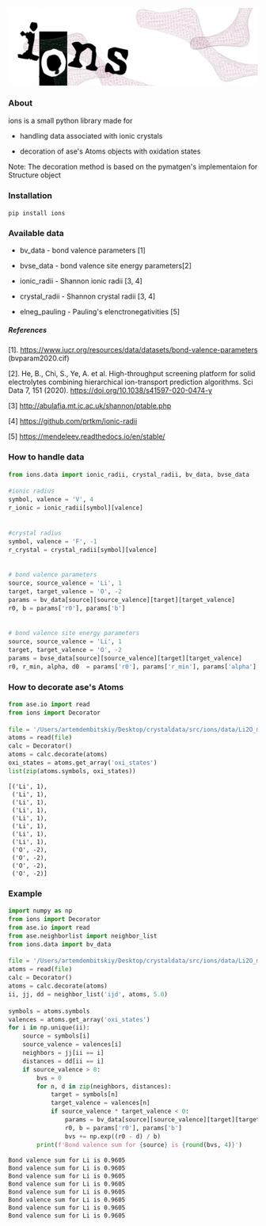 ![ions_logo](https://raw.githubusercontent.com/dembart/ions/main/ions_logo.png)


### About

ions is a small python library made for 

* handling data associated with ionic crystals

* decoration of ase's Atoms objects with oxidation states

Note:
The decoration method is based on the pymatgen's implementaion for Structure object



### Installation

```pip install ions```

### Available data

* bv_data - bond valence parameters [1]

* bvse_data - bond valence site energy parameters[2]

* ionic_radii - Shannon ionic radii [3, 4]

* crystal_radii - Shannon crystal radii [3, 4]

* elneg_pauling - Pauling's elenctronegativities [5]



##### References

[1]. https://www.iucr.org/resources/data/datasets/bond-valence-parameters (bvparam2020.cif)

[2]. He, B., Chi, S., Ye, A. et al. High-throughput screening platform for solid electrolytes combining hierarchical ion-transport prediction algorithms. Sci Data 7, 151 (2020). https://doi.org/10.1038/s41597-020-0474-y

[3] http://abulafia.mt.ic.ac.uk/shannon/ptable.php

[4] https://github.com/prtkm/ionic-radii

[5] https://mendeleev.readthedocs.io/en/stable/



### How to handle data


```python
from ions.data import ionic_radii, crystal_radii, bv_data, bvse_data

#ionic radius
symbol, valence = 'V', 4
r_ionic = ionic_radii[symbol][valence]  


#crystal radius
symbol, valence = 'F', -1
r_crystal = crystal_radii[symbol][valence]


# bond valence parameters
source, source_valence = 'Li', 1
target, target_valence = 'O', -2
params = bv_data[source][source_valence][target][target_valence]
r0, b = params['r0'], params['b']


# bond valence site energy parameters
source, source_valence = 'Li', 1
target, target_valence = 'O', -2
params = bvse_data[source][source_valence][target][target_valence]
r0, r_min, alpha, d0  = params['r0'], params['r_min'], params['alpha'], params['d0']
```

### How to decorate ase's Atoms


```python
from ase.io import read
from ions import Decorator

file = '/Users/artemdembitskiy/Desktop/crystaldata/src/ions/data/Li2O_mp-1960.cif'
atoms = read(file)
calc = Decorator()
atoms = calc.decorate(atoms)
oxi_states = atoms.get_array('oxi_states')
list(zip(atoms.symbols, oxi_states))

```




    [('Li', 1),
     ('Li', 1),
     ('Li', 1),
     ('Li', 1),
     ('Li', 1),
     ('Li', 1),
     ('Li', 1),
     ('Li', 1),
     ('O', -2),
     ('O', -2),
     ('O', -2),
     ('O', -2)]



### Example


```python
import numpy as np
from ions import Decorator
from ase.io import read
from ase.neighborlist import neighbor_list
from ions.data import bv_data

file = '/Users/artemdembitskiy/Desktop/crystaldata/src/ions/data/Li2O_mp-1960.cif'
atoms = read(file)
calc = Decorator()
atoms = calc.decorate(atoms)
ii, jj, dd = neighbor_list('ijd', atoms, 5.0)  

symbols = atoms.symbols
valences = atoms.get_array('oxi_states')
for i in np.unique(ii):
    source = symbols[i]
    source_valence = valences[i]
    neighbors = jj[ii == i]
    distances = dd[ii == i]
    if source_valence > 0:
        bvs = 0
        for n, d in zip(neighbors, distances):
            target = symbols[n]
            target_valence = valences[n]
            if source_valence * target_valence < 0:
                params = bv_data[source][source_valence][target][target_valence]
                r0, b = params['r0'], params['b']
                bvs += np.exp((r0 - d) / b)
        print(f'Bond valence sum for {source} is {round(bvs, 4)}')

```

    Bond valence sum for Li is 0.9605
    Bond valence sum for Li is 0.9605
    Bond valence sum for Li is 0.9605
    Bond valence sum for Li is 0.9605
    Bond valence sum for Li is 0.9605
    Bond valence sum for Li is 0.9605
    Bond valence sum for Li is 0.9605
    Bond valence sum for Li is 0.9605

